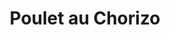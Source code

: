 ---
layout: recette
categories: [recettes]
hidden: true
lang: fr
sitemap: false
title: Poulet au Chorizo
type: sel
pour: pour 2 personnes
ingredients: 
  - nom: filets de poulet
    qte: 2
  - nom: poivrons
    qte: 2
  - nom: oignon
    qte: 1
  - nom: crème liquide
    qte: 200
    unite: mL
  - nom: chorizo
    qte: 1
preconditions:
  - Couper les filets de poulet et le chorizo en lamelles
  - Émincer les poivrons et l'oignon
etapes:
  - label: Préparation
    details:
      - Faire cuire le poulet et le chorizo
      - Réserver 
      - Faire revenir les oignons avec les poivrons
      - Ajouter le poulet et le chorizo
      - Ajouter la crème fraiche
      - Saler et poivrer
      - Laisser mijoter à semi-couvert à feu doux une dizaine de minutes
notes:
  - Plus la crème est grasse meilleur le plat sera
---